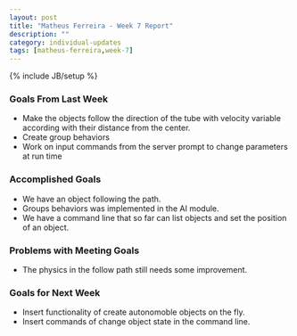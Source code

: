 ```yaml
---
layout: post
title: "Matheus Ferreira - Week 7 Report"
description: ""
category: individual-updates
tags: [matheus-ferreira,week-7]
---
```

{% include JB/setup %}

### Goals From Last Week
* Make the objects follow the direction of the tube with velocity variable according with their distance from the center.
* Create group behaviors
* Work on input commands from the server prompt to change parameters at run time

### Accomplished Goals
* We have an object following the path.
* Groups behaviors was implemented in the AI module.
* We have a command line that so far can list objects and set the position of an object.
 
### Problems with Meeting Goals
* The physics in the follow path still needs some improvement.

### Goals for Next Week
* Insert functionality of create autonomoble objects on the fly.
* Insert commands of change object state in the command line.
